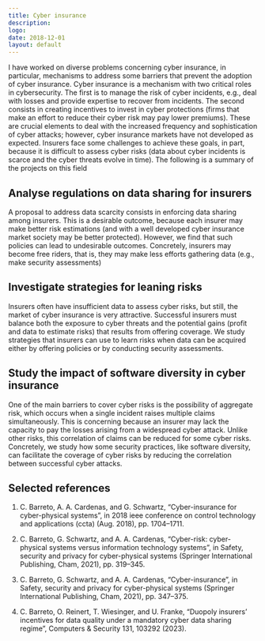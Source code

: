 ```yaml
---
title: Cyber insurance
description: 
logo: 
date: 2018-12-01
layout: default
---
```


I have worked on diverse problems concerning cyber insurance, in particular, mechanisms
to address some barriers that prevent the adoption of cyber insurance. Cyber insurance is a
mechanism with two critical roles in cybersecurity. The first is to manage the risk of cyber
incidents, e.g., deal with losses and provide expertise to recover from incidents. The second
consists in creating incentives to invest in cyber protections (firms that make an effort to
reduce their cyber risk may pay lower premiums). These are crucial elements to deal with the
increased frequency and sophistication of cyber attacks; however, cyber insurance markets
have not developed as expected. Insurers face some challenges to achieve these goals, in
part, because it is difficult to assess cyber risks (data about cyber incidents is scarce and
the cyber threats evolve in time). The following is a summary of the projects on this field


## Analyse regulations on data sharing for insurers

A proposal to address data scarcity consists in enforcing data sharing among insurers. This
is a desirable outcome, because each insurer may make better risk estimations (and with a
well developed cyber insurance market society may be better protected). However, we find
that such policies can lead to undesirable outcomes. Concretely, insurers may become free
riders, that is, they may make less efforts gathering data (e.g., make security assessments)

## Investigate strategies for leaning risks

Insurers often have insufficient data to assess cyber risks, but still, the market of cyber
insurance is very attractive. Successful insurers must balance both the exposure to cyber
threats and the potential gains (profit and data to estimate risks) that results from offering
coverage. We study strategies that insurers can use to learn risks when data can be acquired
either by offering policies or by conducting security assessments.

## Study the impact of software diversity in cyber insurance

One of the main barriers to cover cyber risks is the possibility of aggregate risk, which
occurs when a single incident raises multiple claims simultaneously. This is concerning
because an insurer may lack the capacity to pay the losses arising from a widespread cyber
attack. Unlike other risks, this correlation of claims can be reduced for some cyber risks.
Concretely, we study how some security practices, like software diversity, can facilitate the
coverage of cyber risks by reducing the correlation between successful cyber attacks.


## Selected references

1. C. Barreto, A. A. Cardenas, and G. Schwartz, “Cyber-insurance for cyber-physical systems”, in 2018 ieee conference on control technology and applications (ccta) (Aug. 2018),
pp. 1704–1711.

2. C. Barreto, G. Schwartz, and A. A. Cardenas, “Cyber-risk: cyber-physical systems versus
information technology systems”, in Safety, security and privacy for cyber-physical systems
(Springer International Publishing, Cham, 2021), pp. 319–345.

3. C. Barreto, G. Schwartz, and A. A. Cardenas, “Cyber-insurance”, in Safety, security and
privacy for cyber-physical systems (Springer International Publishing, Cham, 2021), pp. 347–375.

4. C. Barreto, O. Reinert, T. Wiesinger, and U. Franke, “Duopoly insurers’ incentives for data
quality under a mandatory cyber data sharing regime”, Computers & Security 131, 103292
(2023).

